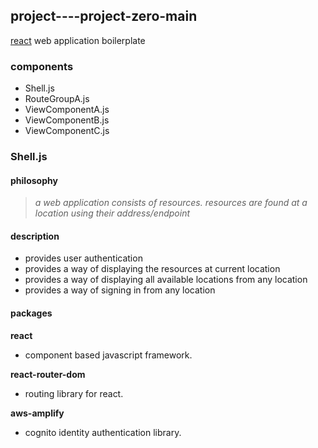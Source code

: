 ## project----project-zero-main  
[react](https://reactjs.org 'react homepage') web application boilerplate
### components
* Shell.js
* RouteGroupA.js
* ViewComponentA.js
* ViewComponentB.js
* ViewComponentC.js

### Shell.js
#### philosophy
> *a web application consists of resources.  resources are found at a location using their address/endpoint*
#### description
* provides user authentication
* provides a way of displaying the resources at current location
* provides a way of displaying all available locations from any location
* provides a way of signing in from any location 
#### packages
**react**  
  * component based javascript framework.
  
**react-router-dom**  
  * routing library for react.
  
**aws-amplify**  
  * cognito identity authentication library.
